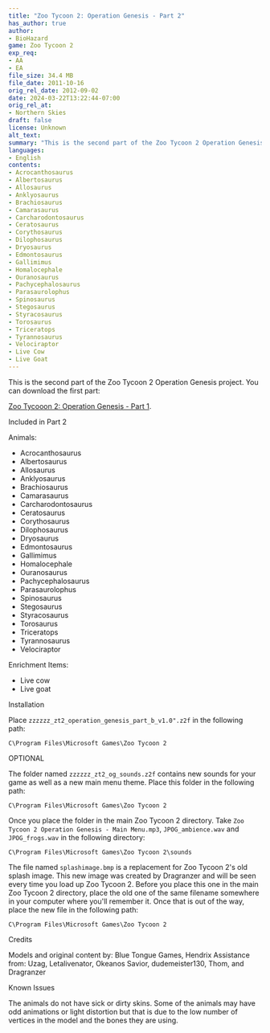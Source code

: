 ```yaml
---
title: "Zoo Tycoon 2: Operation Genesis - Part 2"
has_author: true
author: 
- BioHazard
game: Zoo Tycoon 2
exp_req: 
- AA
- EA
file_size: 34.4 MB
file_date: 2011-10-16
orig_rel_date: 2012-09-02
date: 2024-03-22T13:22:44-07:00
orig_rel_at: 
- Northern Skies
draft: false
license: Unknown
alt_text: 
summary: "This is the second part of the Zoo Tycoon 2 Operation Genesis project."
languages:
- English
contents:
- Acrocanthosaurus
- Albertosaurus
- Allosaurus
- Anklyosaurus
- Brachiosaurus
- Camarasaurus
- Carcharodontosaurus
- Ceratosaurus
- Corythosaurus
- Dilophosaurus
- Dryosaurus
- Edmontosaurus
- Gallimimus
- Homalocephale
- Ouranosaurus
- Pachycephalosaurus
- Parasaurolophus
- Spinosaurus
- Stegosaurus
- Styracosaurus
- Torosaurus
- Triceratops
- Tyrannosaurus
- Velociraptor
- Live Cow
- Live Goat
---
```


This is the second part of the Zoo Tycoon 2 Operation Genesis project. You can download the first part:

[Zoo Tycooon 2: Operation Genesis - Part 1](https://www.zooberry.org/mods/zt2/expansive-packs/zoo-tycoon-2-operation-genesis-p1/).


Included in Part 2


Animals:
- Acrocanthosaurus
- Albertosaurus
- Allosaurus
- Anklyosaurus
- Brachiosaurus
- Camarasaurus
- Carcharodontosaurus
- Ceratosaurus
- Corythosaurus
- Dilophosaurus
- Dryosaurus
- Edmontosaurus
- Gallimimus
- Homalocephale
- Ouranosaurus
- Pachycephalosaurus
- Parasaurolophus
- Spinosaurus
- Stegosaurus
- Styracosaurus
- Torosaurus
- Triceratops
- Tyrannosaurus
- Velociraptor

Enrichment Items:
- Live cow
- Live goat


Installation


Place `zzzzzz_zt2_operation_genesis_part_b_v1.0".z2f` in the following path: 

`C\Program Files\Microsoft Games\Zoo Tycoon 2`


OPTIONAL


The folder named `zzzzzz_zt2_og_sounds.z2f` contains new sounds for your game as well as a new main menu theme. Place this folder in the following path:

`C\Program Files\Microsoft Games\Zoo Tycoon 2`

Once you place the folder in the main Zoo Tycoon 2 directory. Take `Zoo Tycoon 2 Operation Genesis - Main Menu.mp3`, `JPOG_ambience.wav` and `JPOG_frogs.wav` in the following directory: 

`C\Program Files\Microsoft Games\Zoo Tycoon 2\sounds`

The file named `splashimage.bmp` is a replacement for Zoo Tycoon 2's old splash image. This new image was created by Dragranzer and will be seen every time you load up Zoo Tycoon 2. Before you place this one in the main Zoo Tycoon 2 directory, place the old one of the same filename somewhere in your computer where you'll remember it. Once that is out of the way, place the new file in the following path: 

`C\Program Files\Microsoft Games\Zoo Tycoon 2`


Credits


Models and original content by: Blue Tongue Games, Hendrix
Assistance from: Uzag, Letalivenator, Okeanos Savior, dudemeister130, Thom, and Dragranzer


Known Issues


The animals do not have sick or dirty skins. Some of the animals may have odd animations or light distortion but that is due to the low number of vertices in the model and the bones they are using.
